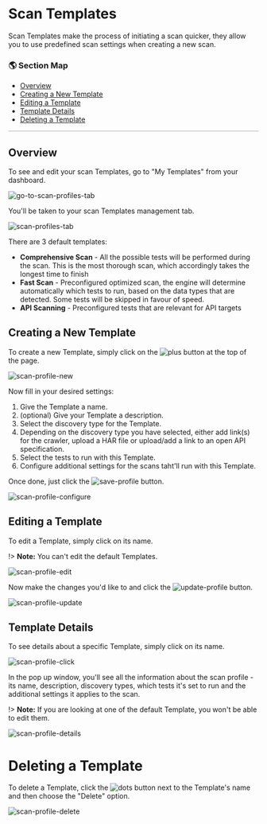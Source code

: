 # Scan Templates
Scan Templates make the process of initiating a scan quicker, they allow you to use predefined scan settings when creating a new scan.

### 🌎 Section Map <!-- {docsify-ignore} -->
- [Overview](#overview)
- [Creating a New Template](#creating-a-new-template)
- [Editing a Template](#editing-a-template)
- [Template Details](#template-details)
- [Deleting a Template](#deleting-a-template)

<hr style="height:2px;background-color:#d1d3d4">

## Overview
To see and edit your scan Templates, go to "My Templates" from your dashboard.

![go-to-scan-profiles-tab](media/scan-profiles-01.png ':size=45%')

You'll be taken to your scan Templates management tab.

![scan-profiles-tab](media/scan-profiles-02.png ':size=45%')

There are 3 default templates:
- **Comprehensive Scan** - All the possible tests will be performed during the scan. This is the most thorough scan, which accordingly takes the longest time to finish
- **Fast Scan** - Preconfigured optimized scan, the engine will determine automatically which tests to run, based on the data types that are detected. Some tests will be skipped in favour of speed.
- **API Scanning** - Preconfigured tests that are relevant for API targets

## Creating a New Template

To create a new Template, simply click on the ![plus](media/plus_button.png ':size=2%') button at the top of the page.

![scan-profile-new](media/scan-profiles-05.png ':size=45%')

Now fill in your desired settings:

1. Give the Template a name.
2. (optional) Give your Template a description.
3. Select the discovery type for the Template.
4. Depending on the discovery type you have selected, either add link(s) for the crawler, upload a HAR file or upload/add a link to an open API specification.
5. Select the tests to run with this Template.
6. Configure additional settings for the scans taht'll run with this Template.

Once done, just click the ![save-profile](media/save-profile_button.png ':size=8%') button.

![scan-profile-configure](media/scan-profiles-06.png ':size=45%')

## Editing a Template

To edit a Template, simply click on its name.

!> **Note:** You can't edit the default Templates.

![scan-profile-edit](media/scan-profiles-07.png ':size=45%')

Now make the changes you'd like to and click the ![update-profile](media/update-profile_button.PNG ':size=8%') button.

![scan-profile-update](media/scan-profiles-08.png ':size=45%')

## Template Details

To see details about a specific Template, simply click on its name.

![scan-profile-click](media/scan-profiles-03.png ':size=45%')

In the pop up window, you'll see all the information about the scan profile - its name, description, discovery types, which tests it's set to run and the additional settings it applies to the scan.

!> **Note:** If you are looking at one of the default Template, you won't be able to edit them.

![scan-profile-details](media/scan-profiles-08.png ':size=45%')

# Deleting a Template

To delete a Template, click the ![dots](media/dots_button.png ':size=1%') button next to the Template's name and then choose the "Delete" option.

![scan-profile-delete](media/scan-profiles-09.png ':size=45%')
